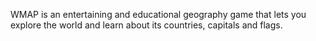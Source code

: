 WMAP is an entertaining and educational geography game that lets you explore the world and learn about its countries, capitals and flags.